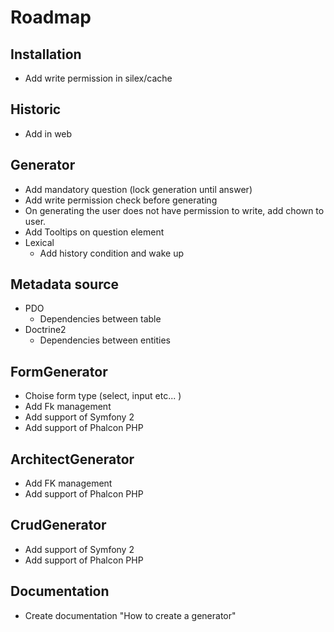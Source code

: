 Roadmap
=======

Installation
-----------
* Add write permission in silex/cache

Historic
-------
* Add in web

Generator
---------
* Add mandatory question (lock generation until answer)
* Add write permission check before generating
* On generating the user does not have permission to write, add chown to user.
* Add Tooltips on question element
* Lexical
    * Add history condition and wake up

Metadata source
---------
* PDO
    * Dependencies between table
* Doctrine2
    * Dependencies between entities

FormGenerator
---------
* Choise form type (select, input etc... )
* Add Fk management
* Add support of  Symfony 2
* Add support of Phalcon PHP

ArchitectGenerator
--------
* Add FK management
* Add support of Phalcon PHP

CrudGenerator
--------
* Add support of  Symfony 2
* Add support of Phalcon PHP

Documentation
--------
* Create documentation "How to create a generator"